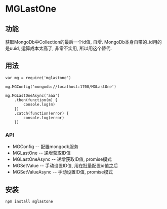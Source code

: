 # MGLastOne
## 功能
获取MongoDb中Collection的最后一个id值, 自增. MongoDb本身自带的_id用的是uuid, 运算成本太高了, 非常不实用, 所以用这个替代. 
## 用法
```
var mg = require('mglastone')

mg.MGConfig('mongodb://localhost:1700/MGLastOne')

mg.MGLastOneAsync('aaa')
    .then(function(m) {
        console.log(m)
    })
    .catch(function(error) {
        console.log(error)
    })
```
### API
* MGConfig -- 配置mongodb服务<br/>
* MGLastOne -- 递增获取ID值<br/>
* MGLastOneAsync -- 递增获取ID值, promise模式<br/>
* MGSetValue -- 手动设置ID值, 用在批量配置id值之后<br/>
* MGSetValueAsync -- 手动设置ID值, promise模式<br/>

## 安装
```
npm install mglastone
```